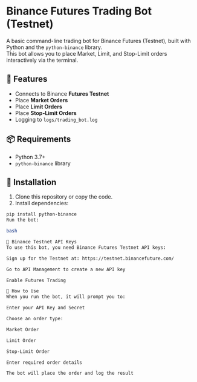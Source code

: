# Binance Futures Trading Bot (Testnet)

A basic command-line trading bot for Binance Futures (Testnet), built with Python and the `python-binance` library.  
This bot allows you to place Market, Limit, and Stop-Limit orders interactively via the terminal.

## 🚀 Features

- Connects to Binance **Futures Testnet**
- Place **Market Orders**
- Place **Limit Orders**
- Place **Stop-Limit Orders**
- Logging to `logs/trading_bot.log`

## 📦 Requirements

- Python 3.7+
- `python-binance` library

## 🔧 Installation

1. Clone this repository or copy the code.
2. Install dependencies:

```bash
pip install python-binance
Run the bot:

bash

🔑 Binance Testnet API Keys
To use this bot, you need Binance Futures Testnet API keys:

Sign up for the Testnet at: https://testnet.binancefuture.com/

Go to API Management to create a new API key

Enable Futures Trading

📄 How to Use
When you run the bot, it will prompt you to:

Enter your API Key and Secret

Choose an order type:

Market Order

Limit Order

Stop-Limit Order

Enter required order details

The bot will place the order and log the result
